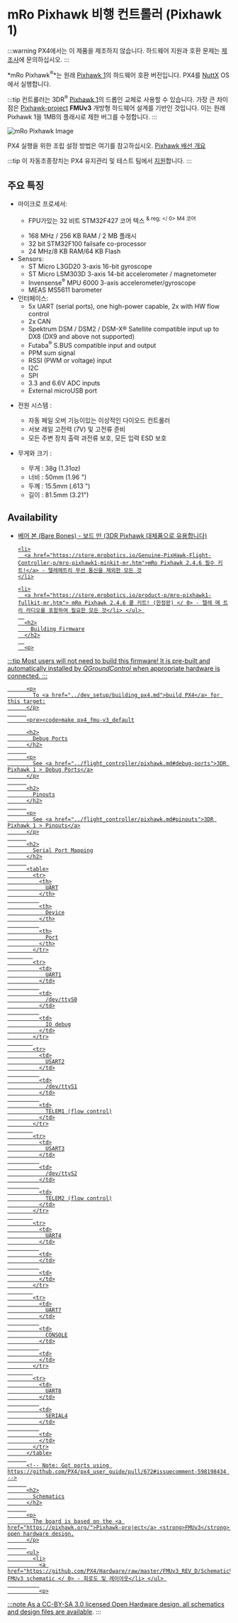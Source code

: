 # mRo Pixhawk 비행 컨트롤러 (Pixhawk 1)

:::warning PX4에서는 이 제품을 제조하지 않습니다. 하드웨어 지원과 호환 문제는 [제조사](https://store.mrobotics.io/)에 문의하십시오.
:::

*mRo Pixhawk<sup>&reg;</sup>*는 원래 [Pixhawk 1](../flight_controller/pixhawk.md)의 하드웨어 호환 버전입니다. PX4를 [NuttX](https://nuttx.apache.org/) OS에서 실행합니다.

:::tip
컨트롤러는 3DR<sup>&reg;</sup> [Pixhawk 1](../flight_controller/pixhawk.md)의 드롭인 교체로 사용할 수 있습니다. 가장 큰 차이점은 [Pixhawk-project](https://pixhawk.org/) **FMUv3** 개방형 하드웨어 설계를 기반인 것입니다. 이는 원래 Pixhawk 1을 1MB의 플래시로 제한 버그를 수정합니다.
:::

![mRo Pixhawk Image](../../assets/flight_controller/mro/mro_pixhawk.jpg)

PX4 실행을 위한 조립 설정 방법은 여기를 참고하십시오. [Pixhawk 배선 개요](../assembly/quick_start_pixhawk.md)

:::tip
이 자동조종장치는 PX4 유지관리 및 테스트 팀에서 [지원](../flight_controller/autopilot_pixhawk_standard.md)합니다.
:::

## 주요 특징

* 마이크로 프로세서: 
  * FPU가있는 32 비트 STM32F427 코어 텍스 <sup> & reg; </ 0> M4 코어</li> 
    
    <li>
      168 MHz / 256 KB RAM / 2 MB 플래시
    </li>
    
    <li>
      32 bit STM32F100 failsafe co-processor
    </li>
    
    <li>
      24 MHz/8 KB RAM/64 KB Flash
    </li></ul></li> 
    
    <li>
      Sensors: <ul>
        <li>
          ST Micro L3GD20 3-axis 16-bit gyroscope
        </li>
        <li>
          ST Micro LSM303D 3-axis 14-bit accelerometer / magnetometer
        </li>
        <li>
          Invensense<sup>&reg;</sup> MPU 6000 3-axis accelerometer/gyroscope
        </li>
        <li>
          MEAS MS5611 barometer
        </li>
      </ul>
    </li>
    
    <li>
      인터페이스: <ul>
        <li>
          5x UART (serial ports), one high-power capable, 2x with HW flow control
        </li>
        <li>
          2x CAN
        </li>
        <li>
          Spektrum DSM / DSM2 / DSM-X® Satellite compatible input up to DX8 (DX9 and above not supported)
        </li>
        <li>
          Futaba<sup>&reg;</sup> S.BUS compatible input and output
        </li>
        <li>
          PPM sum signal
        </li>
        <li>
          RSSI (PWM or voltage) input
        </li>
        <li>
          I2C
        </li>
        <li>
          SPI
        </li>
        <li>
          3.3 and 6.6V ADC inputs
        </li>
        <li>
          External microUSB port
        </li>
      </ul>
    </li>
    
    <li>
      <p>
        전원 시스템 :
      </p>
      <ul>
        <li>
          자동 페일 오버 기능이있는 이상적인 다이오드 컨트롤러
        </li>
        <li>
          서보 레일 고전력 (7V) 및 고전류 준비
        </li>
        <li>
          모든 주변 장치 출력 과전류 보호, 모든 입력 ESD 보호
        </li>
      </ul>
    </li>
    
    <li>
      <p>
        무게와 크기 :
      </p>
      <ul>
        <li>
          무게 : 38g (1.31oz)
        </li>
        <li>
          너비 : 50mm (1.96 ")
        </li>
        <li>
          두께 : 15.5mm (.613 ")
        </li>
        <li>
          길이 : 81.5mm (3.21")
        </li>
      </ul>
    </li></ul> 
    
    <h2>
      Availability
    </h2>
    
    <ul>
      <li>
        <a href="https://store.mrobotics.io/Genuine-PixHawk-1-Barebones-p/mro-pixhawk1-bb-mr.htm"> 베어 본 (Bare Bones) </ 0> - 보드 만 (3DR Pixhawk 대체품으로 유용합니다)</li> 
        
        <li>
          <a href="https://store.mrobotics.io/Genuine-PixHawk-Flight-Controller-p/mro-pixhawk1-minkit-mr.htm">mRo Pixhawk 2.4.6 필수 키트!</a> - 텔레메트리 무선 통신을 제외한 모든 것
        </li>
        
        <li>
          <a href="https://store.mrobotics.io/product-p/mro-pixhawk1-fullkit-mr.htm"> mRo Pixhawk 2.4.6 쿨 키트! (한정판) </ 0> - 텔레 메 트리 라디오를 포함하여 필요한 모든 것</li> </ul> 
          
          <h2>
            Building Firmware
          </h2>
          
          <p>
:::tip
Most users will not need to build this firmware! It is pre-built and automatically installed by <em>QGroundControl</em> when appropriate hardware is connected.
:::
          </p>
          
          <p>
            To <a href="../dev_setup/building_px4.md">build PX4</a> for this target:
          </p>
          
          <pre><code>make px4_fmu-v3_default
</code></pre>
          
          <h2>
            Debug Ports
          </h2>
          
          <p>
            See <a href="../flight_controller/pixhawk.md#debug-ports">3DR Pixhawk 1 > Debug Ports</a>
          </p>
          
          <h2>
            Pinouts
          </h2>
          
          <p>
            See <a href="../flight_controller/pixhawk.md#pinouts">3DR Pixhawk 1 > Pinouts</a>
          </p>
          
          <h2>
            Serial Port Mapping
          </h2>
          
          <table>
            <tr>
              <th>
                UART
              </th>
              
              <th>
                Device
              </th>
              
              <th>
                Port
              </th>
            </tr>
            
            <tr>
              <td>
                UART1
              </td>
              
              <td>
                /dev/ttyS0
              </td>
              
              <td>
                IO debug
              </td>
            </tr>
            
            <tr>
              <td>
                USART2
              </td>
              
              <td>
                /dev/ttyS1
              </td>
              
              <td>
                TELEM1 (flow control)
              </td>
            </tr>
            
            <tr>
              <td>
                USART3
              </td>
              
              <td>
                /dev/ttyS2
              </td>
              
              <td>
                TELEM2 (flow control)
              </td>
            </tr>
            
            <tr>
              <td>
                UART4
              </td>
              
              <td>
              </td>
              
              <td>
              </td>
            </tr>
            
            <tr>
              <td>
                UART7
              </td>
              
              <td>
                CONSOLE
              </td>
              
              <td>
              </td>
            </tr>
            
            <tr>
              <td>
                UART8
              </td>
              
              <td>
                SERIAL4
              </td>
              
              <td>
              </td>
            </tr>
          </table>
          
          <!-- Note: Got ports using https://github.com/PX4/px4_user_guide/pull/672#issuecomment-598198434 -->
          
          <h2>
            Schematics
          </h2>
          
          <p>
            The board is based on the <a href="https://pixhawk.org/">Pixhawk-project</a> <strong>FMUv3</strong> open hardware design.
          </p>
          
          <ul>
            <li>
              <a href="https://github.com/PX4/Hardware/raw/master/FMUv3_REV_D/Schematic%20Print/Schematic%20Prints.PDF"> FMUv3 schematic </ 0> - 회로도 및 레이아웃</li> </ul> 
              
              <p>
:::note
As a CC-BY-SA 3.0 licensed Open Hardware design, all schematics and design files are <a href="https://github.com/PX4/Hardware">available</a>.
:::
              </p>